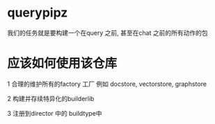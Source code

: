 # querypipz


我们的任务就是要构建一个在query 之前, 甚至在chat 之前的所有动作的包



#  应该如何使用该仓库
1 合理的维护所有的factory 工厂
    例如 docstore, vectorstore, graphstore

2 构建并存续特异化的builderlib

3 注册到director 中的 buildtype中
